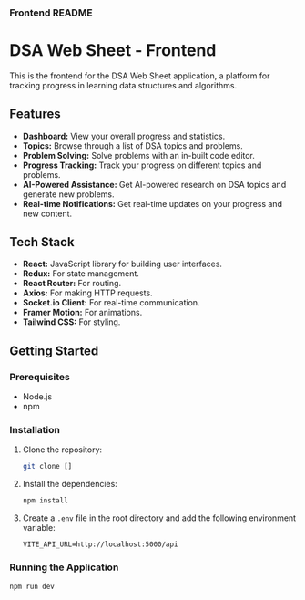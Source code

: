 ### Frontend README

# DSA Web Sheet - Frontend

This is the frontend for the DSA Web Sheet application, a platform for tracking progress in learning data structures and algorithms.

## Features

- **Dashboard:** View your overall progress and statistics.
- **Topics:** Browse through a list of DSA topics and problems.
- **Problem Solving:** Solve problems with an in-built code editor.
- **Progress Tracking:** Track your progress on different topics and problems.
- **AI-Powered Assistance:** Get AI-powered research on DSA topics and generate new problems.
- **Real-time Notifications:** Get real-time updates on your progress and new content.

## Tech Stack

- **React:** JavaScript library for building user interfaces.
- **Redux:** For state management.
- **React Router:** For routing.
- **Axios:** For making HTTP requests.
- **Socket.io Client:** For real-time communication.
- **Framer Motion:** For animations.
- **Tailwind CSS:** For styling.

## Getting Started

### Prerequisites

- Node.js
- npm

### Installation

1.  Clone the repository:
    ```bash
    git clone []
    ```
2.  Install the dependencies:
    ```bash
    npm install
    ```
3.  Create a `.env` file in the root directory and add the following environment variable:
    ```env
    VITE_API_URL=http://localhost:5000/api
    ```

### Running the Application

```bash
npm run dev
```

```

```
